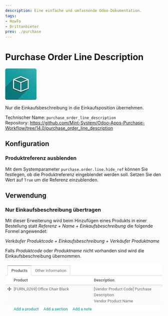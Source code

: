 ```yaml
---
description: Eine einfache und umfassende Odoo-Dokumentation.
tags:
- HowTo
- Drittanbieter
prev: ./purchase
---
```

# Purchase Order Line Description
![icon_oms_box](assets/icon_oms_box.png)

Nur die Einkaufsbeschreibung in die Einkaufsposition übernehmen.

Technischer Name: `purchase_order_line_description`\
Repository: <https://github.com/Mint-System/Odoo-Apps-Purchase-Workflow/tree/14.0/purchase_order_line_description>

## Konfiguration

### Produktreferenz ausblenden

Mit dem Systemparameter `purchase.order.line.hide_ref` können Sie festlegen, ob die Produktreferenz eingeblendet werden soll. Setzen Sie den Wert auf `True` um die Referenz einzublenden.

## Verwendung

### Nur Einkaufsbeschreibung übertragen

Mit dieser Erweiterung wird beim Hinzufügen eines Produkts in einer Bestellung statt *Referenz + Name + Einkaufsbeschreibung* die folgende Formel angewendet:

*Verkäufer Produktcode + Einkaufsbeschreibung + Verkäufer Produktname*

Falls *Produktcode* oder *Produktname* nicht vorhanden sind wird die Einkaufsbeschreibung übernommen.

![](assets/Purchase%20Order%20Line%20Description%20Product%20Code.png)